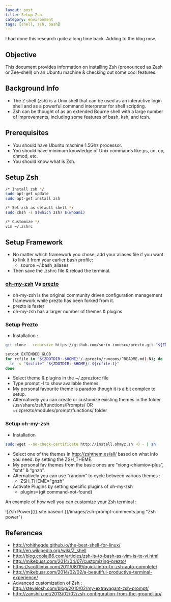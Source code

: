 ```yaml
---
layout: post
title: Setup Zsh
category: environment
tags: [shell, zsh, bash]
---
```

 
I had done this research quite a long time back. Adding to the blog now.

## Objective
This document provides information on installing Zsh (pronounced as Zash or Zee-shell) on an Ubuntu machine & checking out some cool features.

## Background Info

- The Z shell (zsh) is a Unix shell that can be used as an interactive login shell and as a powerful command interpreter for shell scripting. 
- Zsh can be thought of as an extended Bourne shell with a large number of improvements, including some features of bash, ksh, and tcsh.

## Prerequisites
- You should have Ubuntu machine 1.5Ghz processor.
- You should have minimum knowledge of Unix commands like ps, cd, cp, chmod, etc.
- You should know what is Zsh.

## Setup Zsh

```bash
/* Install zsh */
sudo apt-get update
sudo apt-get install zsh

/* Set zsh as default shell */
sudo chsh -s $(which zsh) $(whoami)

/* Customize */
vim ~/.zshrc
```

## Setup Framework
- No matter which framework you chose, add your aliases file if you want to link it from your earlier bash profile:
    - source ~/.bash_aliases
- Then save the .zshrc file & reload the terminal.

### [oh-my-zsh](https://github.com/robbyrussell/oh-my-zsh) Vs [prezto](https://github.com/sorin-ionescu/prezto)
- oh-my-zsh is the original community driven configuration management framework while prezto has been forked from it.
- prezto is faster
- oh-my-zsh has a larger number of themes & plugins

### Setup Prezto
- Installation :

```bash
git clone --recursive https://github.com/sorin-ionescu/prezto.git "${ZDOTDIR:-$HOME}/.zprezto"

setopt EXTENDED_GLOB
for rcfile in "${ZDOTDIR:-$HOME}"/.zprezto/runcoms/^README.md(.N); do
  ln -s "$rcfile" "${ZDOTDIR:-$HOME}/.${rcfile:t}"
done
```

- Select theme & plugins in the ~/.zpreztorc file
- Type prompt -l to show available themes.
- My personal favourite theme is paradox though it is a bit complex to setup.
- Alternatively you can create or customize existing themes in the folder /usr/share/zsh/functions/Prompts/ OR ~/.zprezto/modules/prompt/functions/ folder

### Setup oh-my-zsh
- Installation
```bash
sudo wget --no-check-certificate http://install.ohmyz.sh -O - | sh
```
- Select one of the themes in http://zshthem.es/all/ based on what info you need. by setting the ZSH_THEME. 
- My personal fav themes from the basic ones are “xiong-chiamiov-plus”, “smt” & “gnzh”. 
- Alternatively you can use “random” to cycle between various themes :
    - ZSH_THEME="gnzh"
- Activate Plugins by setting specific plugins of oh-my-zsh
    - plugins=(git command-not-found)

An example of how well you can customize your Zsh terminal : 

![Zsh Power]({{ site.baseurl }}/images/zsh-prompt-comments.png "Zsh power")


## References 
- <http://rohithegde.github.io/the-best-shell-for-linux/>
- <http://en.wikipedia.org/wiki/Z_shell>
- <http://blog.coolaj86.com/articles/zsh-is-to-bash-as-vim-is-to-vi.html>
- <http://mikebuss.com/2014/04/07/customizing-prezto/>
- <https://scottlinux.com/2011/08/19/quick-intro-to-zsh-auto-complete/>
- <http://mikebuss.com/2014/02/02/a-beautiful-productive-terminal-experience/>
- Advanced customization of Zsh : <http://stevelosh.com/blog/2010/02/my-extravagant-zsh-prompt/>
- <http://zanshin.net/2013/02/02/zsh-configuration-from-the-ground-up/>
